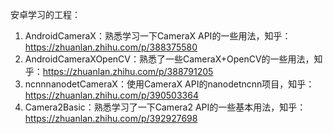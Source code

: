 安卓学习的工程：

1. AndroidCameraX：熟悉学习一下CameraX API的一些用法，知乎：https://zhuanlan.zhihu.com/p/388375580
2. AndroidCameraXOpenCV：熟悉了一些CameraX+OpenCV的一些用法，知乎：https://zhuanlan.zhihu.com/p/388791205
3. ncnnnanodetCameraX：使用CameraX API的nanodetncnn项目，知乎：https://zhuanlan.zhihu.com/p/390503364
4. Camera2Basic：熟悉学习了一下Camera2 API的一些基本用法，知乎：https://zhuanlan.zhihu.com/p/392927698